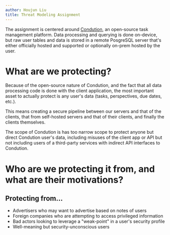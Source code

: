 ```yaml
---
author: Houjun Liu
title: Threat Modeling Assignment
---
```


The assignment is centered around
[Condution](https://www.condution.com/), an open-source task management
platform. Data processing and querying is done on-device, but raw user
tables and data is stored in a remote PosgreSQL server that\'s either
officially hosted and supported or optionally on-prem hosted by the
user.

# What are we protecting?

Because of the open-source nature of Condution, and the fact that all
data processing code is done with the client application, the most
important asset to actually protect is any user\'s data (tasks,
perspectives, due dates, etc.).

This means creating a secure pipeline between our servers and that of
the clients, that from self-hosted servers and that of their clients,
and finally the clients themselves.

The scope of Condution is has too narrow scope to protect anyone but
direct Condution user\'s data, including misuses of the client app or
API but not including users of a third-party services with indirect API
interfaces to Condution.

# Who are we protecting it from, and what are their motivations?

## Protecting from...

-   Advertisers who may want to advertise based on notes of users
-   Foreign companies who are attempting to access privileged
    information
-   Bad actors looking to leverage a \"weak-point\" in a user\'s
    security profile
-   Well-meaning but security-unconscious users
